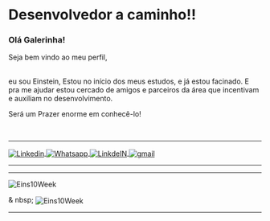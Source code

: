 # Desenvolvedor a caminho!!


### Olá Galerinha!

Seja bem vindo ao meu perfil, 

<br> eu sou Einstein,
Estou no início dos meus estudos, e já estou facinado.
E pra me ajudar estou cercado de amigos e parceiros da área que incentivam e auxiliam no desenvolvimento.

Será um Prazer enorme em conhecê-lo! 



<br> <hr>
<a target="_blank" href="https://www.linkedin.com/in/einstein-h-soares">



<img align = "center" alt = "Linkedin" color = "white" src = "https://img.shields.io/badge/LinkedIn-0077B5?style=for-the-badge&logo=linkedin&logoColor=white" />

</a>
<a target="_blank" href="https://api.whatsapp.com/send?phone=5519983972249">
  <img align = "center" alt = "Whatsapp" color = "white" src = "https://img.shields.io/badge/WhatsApp-25D366?style=for-the-badge&logo=whatsapp&logoColor=white" />
   
<a target="_blank" href="https://github.com/Eins10Week/">
  <img align = "center" alt = "LinkdeIN" src = "https://img.shields.io/badge/GitHub-100000?style=for-the-badge&logo=github&logoColor=white" />
</a>  

<a target="_blank" href="mailto:einstein.hellmeister@gmail.com">
  <img align = "center" alt = "gmail" src = "https://img.shields.io/badge/Gmail-D14836?style=for-the-badge&logo=gmail&logoColor=white" />
</a>
  <br> <hr>

  

<hr>

<p> <img align = "center" src = "https://github-readme-stats.vercel.app/api/top-langs?username=Eins10Week&show_icons=true&locale=en&layout=compact" alt = "Eins10Week" /> </p>

<p> & nbsp; <img align = "center" src = "https://github-readme-stats.vercel.app/api?username=Eins10Week&show_icons=true&locale=en" alt = "Eins10Week" /> </p>

<hr>